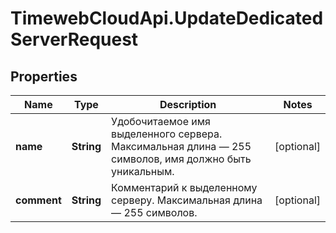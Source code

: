 # TimewebCloudApi.UpdateDedicatedServerRequest

## Properties

Name | Type | Description | Notes
------------ | ------------- | ------------- | -------------
**name** | **String** | Удобочитаемое имя выделенного сервера. Максимальная длина — 255 символов, имя должно быть уникальным. | [optional] 
**comment** | **String** | Комментарий к выделенному серверу. Максимальная длина — 255 символов. | [optional] 


